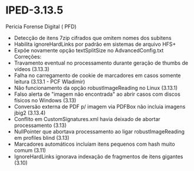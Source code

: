# IPED-3.13.5
Pericia  Forense Digital  ( PFD)
- Detecção de itens 7zip cifrados que omitem nomes dos subitens
- Habilita ignoreHardLinks por padrão em sistemas de arquivo HFS+
- Expõe novamente opção textSplitSize no AdvancedConfig.txt
Correções:
- Travamento eventual no processamento durante geração de thumbs de
vídeos (3.13.3)
- Falha no carregamento de cookie de marcadores em casos somente
leitura (3.13.1 - PCF Wladimir)
- Não funcionamento da opção robustImageReading no Linux (3.13.1)
- Falso alerta de &quot;imagem não encontrada&quot; ao abrir casos com discos
físicos no Windows (3.13)
- Conversão externa de PDF p/ imagem via PDFBox não incluia imagens
jbig2 (3.13.4)
- Conflito em CustomSignatures.xml havia deixado de abortar
processamento (3.13)
- NullPointer que abortava processamento ao ligar robustImageReading
em profiles blind (3.13)
- Marcadores automáticos incluíam itens pequenos com hash muito comum
(3.11)
- IgnoreHardLinks ignorava indexação de fragmentos de itens gigantes
(3.10)
